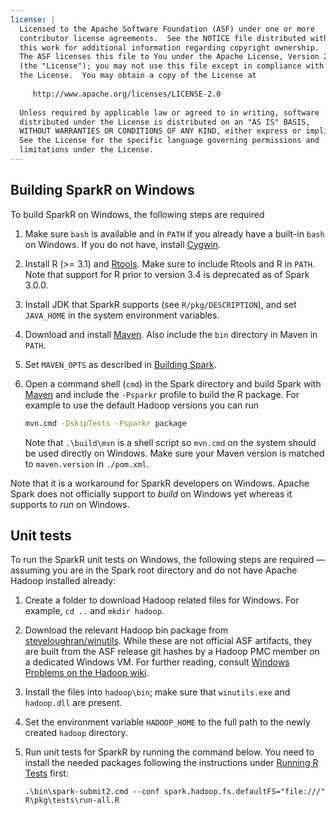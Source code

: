 ```yaml
---
license: |
  Licensed to the Apache Software Foundation (ASF) under one or more
  contributor license agreements.  See the NOTICE file distributed with
  this work for additional information regarding copyright ownership.
  The ASF licenses this file to You under the Apache License, Version 2.0
  (the "License"); you may not use this file except in compliance with
  the License.  You may obtain a copy of the License at
 
     http://www.apache.org/licenses/LICENSE-2.0
 
  Unless required by applicable law or agreed to in writing, software
  distributed under the License is distributed on an "AS IS" BASIS,
  WITHOUT WARRANTIES OR CONDITIONS OF ANY KIND, either express or implied.
  See the License for the specific language governing permissions and
  limitations under the License.
---
```


## Building SparkR on Windows

To build SparkR on Windows, the following steps are required

1. Make sure `bash` is available and in `PATH` if you already have a built-in `bash` on Windows. If you do not have, install [Cygwin](https://www.cygwin.com/).

2. Install R (>= 3.1) and [Rtools](https://cloud.r-project.org/bin/windows/Rtools/). Make sure to
include Rtools and R in `PATH`. Note that support for R prior to version 3.4 is deprecated as of Spark 3.0.0.

3. Install JDK that SparkR supports (see `R/pkg/DESCRIPTION`), and set `JAVA_HOME` in the system environment variables.

4. Download and install [Maven](https://maven.apache.org/download.html). Also include the `bin`
directory in Maven in `PATH`.

5. Set `MAVEN_OPTS` as described in [Building Spark](https://spark.apache.org/docs/latest/building-spark.html).

6. Open a command shell (`cmd`) in the Spark directory and build Spark with [Maven](https://spark.apache.org/docs/latest/building-spark.html#buildmvn) and include the `-Psparkr` profile to build the R package. For example to use the default Hadoop versions you can run

    ```bash
    mvn.cmd -DskipTests -Psparkr package
    ```

    Note that `.\build\mvn` is a shell script so `mvn.cmd` on the system should be used directly on Windows.
    Make sure your Maven version is matched to `maven.version` in `./pom.xml`.

Note that it is a workaround for SparkR developers on Windows. Apache Spark does not officially support to _build_ on Windows yet whereas it supports to _run_ on Windows.

##  Unit tests

To run the SparkR unit tests on Windows, the following steps are required —assuming you are in the Spark root directory and do not have Apache Hadoop installed already:

1. Create a folder to download Hadoop related files for Windows. For example, `cd ..` and `mkdir hadoop`.

2. Download the relevant Hadoop bin package from [steveloughran/winutils](https://github.com/steveloughran/winutils). While these are not official ASF artifacts, they are built from the ASF release git hashes by a Hadoop PMC member on a dedicated Windows VM. For further reading, consult [Windows Problems on the Hadoop wiki](https://wiki.apache.org/hadoop/WindowsProblems).

3. Install the files into `hadoop\bin`; make sure that `winutils.exe` and `hadoop.dll` are present.

4. Set the environment variable `HADOOP_HOME` to the full path to the newly created `hadoop` directory.

5. Run unit tests for SparkR by running the command below. You need to install the needed packages following the instructions under [Running R Tests](https://spark.apache.org/docs/latest/building-spark.html#running-r-tests) first:

    ```
    .\bin\spark-submit2.cmd --conf spark.hadoop.fs.defaultFS="file:///" R\pkg\tests\run-all.R
    ```

